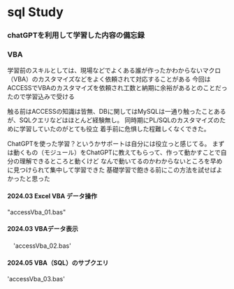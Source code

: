 # sql Study
### chatGPTを利用して学習した内容の備忘録
### VBA
  学習前のスキルとしては、現場などでよくある誰が作ったかわからないマクロ（VBA）のカスタマイズなどをよく依頼されて対応することがある
  今回はACCESSでVBAのカスタマイズを依頼され工数と納期に余裕があるとのことだったので学習込みで受ける

  触る前はACCESSの知識は皆無、DBに関してはMySQLは一通り触ったことあるが、SQLクエリなどはほとんど経験無し。
  同時期にPL/SQLのカスタマイズのために学習していたのがとても役立
  着手前に危惧した程難しくなくできた。

  ChatGPTを使った学習？というかサポートは自分には役立っと感じてる。
  まずは動くもの（モジュール）をChatGPTに教えてもらって、作って動かすことで自分の理解できるところと動くけど
  なんで動いてるのかわからないところを早めに見つけられて集中して学習できた
  基礎学習で飽きる前にこの方法を試せばよかったと思った

#### 2024.03 Excel VBA データ操作

  "accessVba_01.bas"

#### 2024.03 VBAデータ表示

　'accessVba_02.bas'

#### 2024.05 VBA（SQL）のサブクエリ

 'accessVba_03.bas'